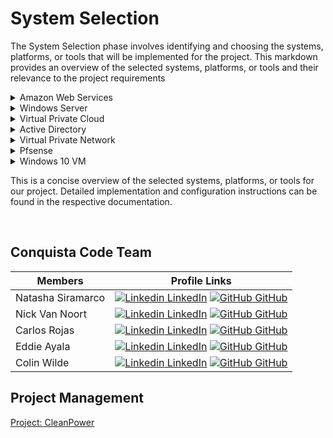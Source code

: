 

# System Selection 

The System Selection phase involves identifying and choosing the systems, platforms, or tools that will be implemented for the project. This markdown provides an overview of the selected systems, platforms, or tools and their relevance to the project requirements

<details>

<summary>Amazon Web Services</summary>

#### AWS

We will utilize AWS for scalable and reliable cloud infrastructure to host the client's applications and data, reducing costs and improving flexibility.
</details>

<details>

<summary>Windows Server</summary>

#### Windows Server:

Windows Server will serve as the operating system for hosting server applications and services, providing centralized management of user accounts, file sharing, and printer management.
</details>

<details>

<summary>Virtual Private Cloud</summary>

#### VPC

The client will create a secure and isolated virtual private network within the AWS cloud, ensuring the protection and customization of their network resources.
</details>

<details>

<summary>Active Directory</summary>

#### Group Policy:

Active Directory will simplify user management and authentication, while Group Policy allows for centralized security policy enforcement and configuration.
</details>

<details>

<summary>Virtual Private Network</summary>

#### VPN

We will implement a VPN solution for secure remote access to the client's network, enabling employees to connect securely from outside the office.
</details>

<details>

<summary>Pfsense</summary>

#### Captive Portal

Pfsense will be used as a firewall and routing platform, implementing a Captive Portal for user authentication and control over network access.
</details>

<details>

<summary>Windows 10 VM</summary>

#### Windows 10 VM

Each employee of the acquired company will have a Windows 10 VM, providing them with access to the required files and programs within a standardized computing environment.
</details>

This is a concise overview of the selected systems, platforms, or tools for our project. Detailed implementation and configuration instructions can be found in the respective documentation.

<br>

## Conquista Code Team 

| Members | Profile Links |
| --- | --- |
| Natasha Siramarco | [![Linkedin](https://i.stack.imgur.com/gVE0j.png) LinkedIn](https://www.linkedin.com/in/natasha-siramarco/) [![GitHub](https://i.stack.imgur.com/tskMh.png) GitHub](https://github.com/nsiramarco) |
| Nick Van Noort | [![Linkedin](https://i.stack.imgur.com/gVE0j.png) LinkedIn](https://www.linkedin.com/in/nicholas-van-noort/) [![GitHub](https://i.stack.imgur.com/tskMh.png) GitHub](https://github.com/nvannoort) |
| Carlos Rojas | [![Linkedin](https://i.stack.imgur.com/gVE0j.png) LinkedIn](https://www.linkedin.com/in/carlos-rojass/) [![GitHub](https://i.stack.imgur.com/tskMh.png) GitHub](https://github.com/carlosjorr) |
| Eddie Ayala |  [![Linkedin](https://i.stack.imgur.com/gVE0j.png) LinkedIn](https://www.linkedin.com/in/eddie-ayala3/) [![GitHub](https://i.stack.imgur.com/tskMh.png) GitHub](https://github.com/Edmandoo1) |
| Colin Wilde |  [![Linkedin](https://i.stack.imgur.com/gVE0j.png) LinkedIn](https://www.linkedin.com/in/colin-wilde-748718209/) [![GitHub](https://i.stack.imgur.com/tskMh.png) GitHub](https://github.com/wildedcolin) |
 

## Project Management

[Project: CleanPower](https://github.com/orgs/Conquista-Code/projects/1)

